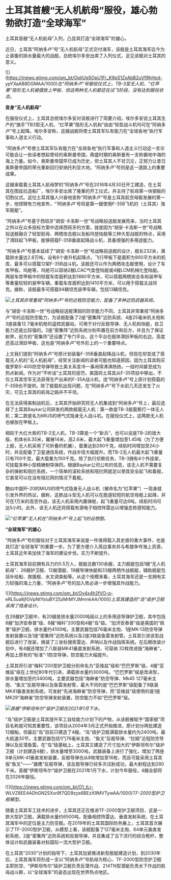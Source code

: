 # 土耳其首艘“无人机航母”服役，雄心勃勃欲打造“全球海军”

土耳其首艘“无人机航母”入列，凸显其打造“全球海军”的雄心。

近日，土耳其“阿纳多卢”号“无人机航母”正式交付海军，该舰是土耳其海军迄今为止装备的排水量最大的战舰，总统埃尔多安出席了入列仪式，足见该舰对土耳其的意义。

![](https://inews.gtimg.com/om_bt/OpliUqSOpU1Fr_K9pS1ZxAbB2uVf9hHod-
ypYXaAB8DGMAA/1000)_在“阿纳多卢”号服役仪式上，TB-3型无人机、“红苹果”隐形无人机被摆放上甲板，但这两种无人机都还在试飞阶段，没有达到服役状态。_

**变身“无人机航母”**

在服役仪式上，土耳其总统埃尔多安对该舰进行了简要介绍。埃尔多安说土耳其生产的“旗手”TB3型无人机、“红苹果”隐形无人机和“自由”轻型战斗机均可在“阿纳多卢”号上起降。埃尔多安称，这艘战舰将使土耳其军队有能力在“全球各地”执行军事和人道主义行动。

“阿纳多卢”号使土耳其军队有能力在“全球各地”执行军事和人道主义行动这一言论可能会让一些读者想起曾经的奥斯曼帝国，鼎盛时期的奥斯曼有一支称霸地中海的海上力量。如今，奥斯曼帝国早已成为历史，但土耳其人不甘沉沦，正努力让昔日奥斯曼帝国的荣光重新回归安纳托利亚大地，“阿纳多卢”号则是这一道路上的重要成果。

这艘承载着土耳其人航母梦的“阿纳多卢”号在2016年4月30日开工建造，在土耳其在图兹拉造船厂，埃尔多安出席了隆重的开工仪式，并主持了航母第一块钢板的切割仪式。这位土耳其强人兴奋地宣称“阿纳多卢”号是土耳其航空母舰发展的第一步，他铿锵有力地宣布，“‘阿纳多卢’号将是第一艘使用F-35B飞机的（土耳其）海军舰艇”。

“阿纳多卢”号基于西班牙“胡安·卡洛斯一世”号战略投送舰发展而来，当时土耳其之所以在众多投标方案中选择西班牙的方案，就是因为“胡安·卡洛斯一世”号战略投送舰融合了轻型航母、两栖攻击舰以及船坞登陆舰等三种大型战舰的特点，采用了滑跃起飞甲板，能够搭载F-35B垂直起降战斗机，具备很强的多用途能力。

“阿纳多卢”号基本延续了“胡安·卡洛斯一世”号战略投送舰的设计，舰长232米，满载排水量达2.8万吨，设有6个直升机起降点，飞行甲板下是面积为900平方米的机库，最多可以搭载12架F-35B战斗机。该舰还可以作为两栖攻击舰使用，设计了车库甲板、坞舱等，坞舱可以容纳2艘LCAC气垫登陆艇或4艘LCM机械化登陆艇。两层车库甲板中的轻载车库面积达到1880平方米，可以搭载两栖突击车和装甲车等重量较轻的装甲车辆，重载车库面积达到1410平方米，可以用于搭载主战坦克。据称，该舰最多可搭载94辆坦克装甲车辆，包括13辆坦克。

![](https://inews.gtimg.com/om_bt/Oio2LayPNxcD8xgmW2Z9OAo0C5HZRgEYYJroDKL_dnjaAAA/1000)_土耳其非常重视“阿纳多卢”号的近程防空能力，配备了多种近防武器系统。_

与“胡安·卡洛斯一世”号战略投送舰薄弱的防空能力不同，土耳其非常重视“阿纳多卢”号的近程防空能力，为该舰配备了2座“密集阵”近防系统、4座25毫米机关炮和3座装备12.7毫米机枪的遥控武器站，可用于对付反舰导弹、无人机和快艇，自卫能力还是比较强的。2座“密集阵”近防系统分别布置在前方和后方，并且为了保证射界，前方的“密集阵”还设置了专门平台，这个平台在舰体滑跃甲板的右边，高度还高过滑跃甲板，这也是“阿纳多卢”号外形上的一个重要特点。

上文我们提到“阿纳多卢”号原计划装备F-35B垂直起降战斗机，但现在却变成了搭载无人机的“无人机航母”，经常关注新闻的读者可能也知道原因，因为土耳其购买俄罗斯S-400防空导弹导致土美关系变冷一事闹得沸沸扬扬，一段时间甚至成为热点新闻。作为对“不听话”土耳其的惩罚，美国将土耳其从F-35项目中移出，不仅土耳其空军无法获得生产出来的F-35A战斗机，连“阿纳多卢”号上原计划搭载的F-35B也不提供。除了舰载机出现问题，在“阿纳多卢”号下水前几天还发生了火灾，可见土耳其的航母之路并不平坦。

在无法获得美制战机后，土耳其开始研究将无人机集成到“阿纳多卢”号上，最后选择了土耳其Baykar公司研发的两款舰载无人机：第一款是TB-3舰载察打一体无人机；第二款是名为MIUS的喷气式隐身无人战斗机。在服役仪式上，这两款无人机也被放在甲板上。

相较于大红大紫的TB-2无人机，TB-3算是一个“新兵”，也可以说是TB-2的放大版，机体长8.35米，翼展14米，高2.6米，最大起飞重量增加至1.45吨（为了方便上舰，无人机采用了可折叠的机翼），载重达到280千克，续航时间增加至24小时，并且配备了卫星通信系统，作战半径大幅提升。而TB-2无人机最大起飞重量只有700千克，最大载重为150千克。除了执行侦察任务，TB-3拥有4个外挂架，可挂载多种小型精确制导弹药。根据Baykar公司公布的信息，该无人机不需要复杂的弹射和阻拦系统，一个简单的滚轮系统和阻拦网就足以使其安全起飞和着舰，它甚至可以在没有阻拦网的情况下着舰。

酷似中国歼-20的MIUS的喷气式隐身无人战斗机（被命名为“红苹果”）一现身就引发外界的热议，据称，这款战斗型无人机可以在跑道较短的航空母舰上起降，并可在1万米的高空作战，该无人机采用内置弹舱，起飞重量可达6吨，续航时间可达5小时。此外，该无人机还将搭载有源电子相控阵雷达以增强态势感知能力。

![](https://inews.gtimg.com/om_bt/O001g4P9gTduORGJz6gLn1T9vpJmOZU5IhtKvzB10lPckAA/1000)_“红苹果”无人机在“阿纳多卢”号上起飞的设想图。_

**“全球海军”的雄心**

“阿纳多卢”号的服役对于土耳其海军来说是一件值得载入其史册的重大事件，也是其打造“全球海军”的重要一步。为了更方便介入周边事务并与希腊争夺海上资源，土耳其近年来加快了海军的建设步伐，实力不断提升。

土耳其海军目前拥有兵力约5.5万人，舰艇总数130余艘，主力舰艇包括1艘“无人机航母”、26艘护卫舰、12艘潜艇、19艘导弹快艇和33艘两栖作战舰艇，辅助舰艇包括补给船、救援舰、水文调查船等。从这个规模来看，土耳其海军还是一支拥有实力较强的海上力量，“阿纳多卢”号的加入势必进一步增强其作战能力。

![](https://inews.gtimg.com/om_bt/Ov4x4h2fVO-q-
eRL5ua8jfGVpNtYsIuBY25zMrMYJMmnkAA/1000)_土耳其建造的“岛”级护卫舰采用了隐身设计。_

在26艘护卫舰中，有20艘是排水量2000吨级以上的多用途导弹护卫舰，其中包括8艘“加济安泰普”级、8艘“梅科”200型和4艘“岛”级。“加济安泰普”级是美国的“佩里”级护卫舰，排水量约4100吨，主要武器包括76毫米主炮、1座MK-13防空导弹发射装置以及1座“密集阵”近防系统以及2座3联装鱼雷发射管。土耳其引进该型战舰后进行了改装，换装了三坐标搜索雷达、声呐以及作战指挥系统。在后期改装计划中，有4艘还增加了八联装MK41垂直发射系统，可容纳
32枚改进版“海麻雀”，再加上原有的“标准”-1防空导弹，防空能力大幅提升。

土耳其将引进“梅科”200型护卫舰分别命名为“亚维兹”级和“巴巴罗斯”级，4艘“亚维兹”级在上世纪80年代引进，满载排水量约3000吨，“巴巴罗斯”级是改进型，排水量增加至约3400吨，主要武器包括“海麻雀”防空导弹、Mk45
127毫米主炮、“鱼叉”反舰导弹以及鱼雷发射管，最大不同的是“巴巴罗斯”级配备了8联装MK41垂直发射系统，可发射“先进海麻雀”防空导弹，而“亚维兹”级使用的是1座
MK29“海麻雀”防空导弹发射装置，防空能力不如“巴巴罗斯”级。

![](https://inews.gtimg.com/om_bt/OhO1qalJOobgD-n11c749Cj4vtPW8iz5bGUhSaPyx3rwwAA/1000)_首艘“伊斯坦布尔”级护卫舰在2021年1月下水。_

“岛”级护卫舰是土耳其提升军工自给能力计划下的产物，从该舰被赋予“国家舰”项目名称就可知其重要性，该项目从2004年3月正式开始推进，原计划分两批建造12艘船，但最后“岛”目前只建造了4艘。“岛”级护卫舰满载排水量约为2400吨，最大航速30节，主要武器包括1门76毫米主炮、“鱼叉”反舰导弹、“拉姆”近程防空导弹以及反潜鱼雷。在“岛”级基础上，土耳其又建造了尺寸加大的“伊斯坦布尔”级护卫舰（计划建造4艘），排水量增至3000吨，武器装备上进行了强化，增加了两座8单元MK-41垂直发射装置，反舰导弹也从8枚增加至16枚，而且可能采用土耳其版“鱼叉”——“雄鹰”反舰导弹，该反舰导弹已经多次试射成功，最大射程达到280千米。首艘“伊斯坦布尔”级护卫舰在2021年1月下水，计划今年服役，4艘全部将在2026年服役。

![](https://inews.gtimg.com/om_bt/O1_tLr-
WLVZ8EE4ADhGN2SXxr8f7QD9zys6BEzX9MVTywAA/1000)_TF-2000型护卫舰模型。_

随着土耳其军工技术的进步，土耳其还正在推进TF-2000型护卫舰项目，这是一款大型护卫舰，满载排水量约6500吨，配备相控阵雷达、垂直发射系统，在土耳其海军中的定位是主力防空舰。在2019年的土耳其国际防务展上，土耳其首次展示了TF-2000型护卫舰，从模型上看，该舰配备了127毫米主炮、64单元垂直发射系统、2座“密集阵”近防系统和反舰导弹，并且集成了当下流行的综合桅杆，整体设计和武器装备对标国际一流大型护卫舰。

在土耳其“2030”计划的指导下，土耳其加紧推进新型舰艇建造计划，到2030年后，土耳其海军将形成一支以“阿纳多卢”号航母为核心、TF-2000型防空护卫舰主职防空、“伊斯坦布尔”级护卫舰负责反潜作战、214TN型潜艇负责水下作战的航母战斗群，以“全球海军”的姿态出现在世界热点地区。

